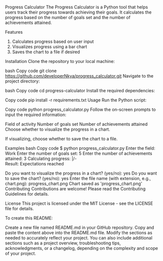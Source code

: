 Progress Calculator
The Progress Calculator is a Python tool that helps users track their progress towards achieving their goals. It calculates the progress based on the number of goals set and the number of achievements attained.

Features
1. Calculates progress based on user input
2. Visualizes progress using a bar chart
3. Saves the chart to a file if desired



Installation
Clone the repository to your local machine:

bash
Copy code
git clone https://github.com/developerNkya/progress_calculator.git
Navigate to the project directory:

bash
Copy code
cd progress-calculator
Install the required dependencies:

Copy code
pip install -r requirements.txt
Usage
Run the Python script:

Copy code
python progress_calculator.py
Follow the on-screen prompts to input the required information:

Field of activity
Number of goals set
Number of achievements attained
Choose whether to visualize the progress in a chart.

If visualizing, choose whether to save the chart to a file.

Examples
bash
Copy code
$ python progress_calculator.py
Enter the field: Work
Enter the number of goals set: 5
Enter the number of achievements attained: 3
Calculating progress: |/-\
Result: Expectations reached

Do you want to visualize the progress in a chart? (yes/no): yes
Do you want to save the chart? (yes/no): yes
Enter the file name (with extension, e.g., chart.png): progress_chart.png
Chart saved as 'progress_chart.png'
Contributing
Contributions are welcome! Please read the Contributing Guidelines for details.

License
This project is licensed under the MIT License - see the LICENSE file for details.

To create this README:

Create a new file named README.md in your GitHub repository.
Copy and paste the content above into the README.md file.
Modify the sections as needed to accurately reflect your project.
You can also include additional sections such as a project overview, troubleshooting tips, acknowledgments, or a changelog, depending on the complexity and scope of your project.





